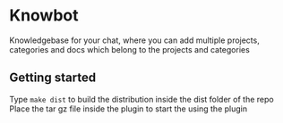 # Knowbot
Knowledgebase for your chat, where you can add multiple projects, categories and docs which belong to the projects and categories

## Getting started
Type `make dist` to build the distribution inside the dist folder of the repo
Place the tar gz file inside the plugin to start the using the plugin
